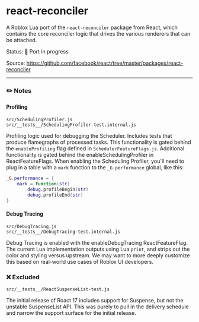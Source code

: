 # react-reconciler
A Roblox Lua port of the `react-reconciler` package from React, which contains the core reconciler logic that drives the various renderers that can be attached.

Status: 🔨 Port in progress

Source: https://github.com/facebook/react/tree/master/packages/react-reconciler

---

### ✏️ Notes

#### Profiling

```
src/SchedulingProfiler.js
src/__tests__/SchedulingProfiler-test.internal.js
```

Profiling logic used for debugging the Scheduler. Includes tests that produce flamegraphs of processed tasks. This functionality is gated behind the `enableProfiling` flag defined in `SchedulerFeatureFlags.js`. Additional functionality is gated behind the enableSchedulingProfiler in ReactFeatureFlags. When enabling the Scheduling Profiler, you'll need to plug in a table with a `mark` function to the `_G.performance` global, like this:
```lua
_G.performance = {
	mark = function(str)
		debug.profileBegin(str)
		debug.profileEnd(str)
}
```

#### Debug Tracing

```
src/DebugTracing.js
src/__tests__/DebugTracing-test.internal.js
```

Debug Tracing is enabled with the enableDebugTracing ReactFeatureFlag. The current Lua implementation outputs using Lua `print`, and strips out the color and styling versus upstream. We may want to more deeply customize this based on real-world use cases of Roblox UI developers.


### ❌ Excluded

```
src/__tests__/ReactSuspenseList-test.js
```

The initial release of Roact 17 includes support for Suspense, but not the unstable SuspenseList API. This was purely to pull in the delivery schedule and narrow the support surface for the initial release.
